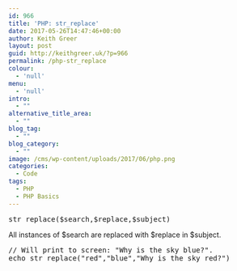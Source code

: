 ```yaml
---
id: 966
title: 'PHP: str_replace'
date: 2017-05-26T14:47:46+00:00
author: Keith Greer
layout: post
guid: http://keithgreer.uk/?p=966
permalink: /php-str_replace
colour:
  - 'null'
menu:
  - 'null'
intro:
  - ""
alternative_title_area:
  - ""
blog_tag:
  - ""
blog_category:
  - ""
image: /cms/wp-content/uploads/2017/06/php.png
categories:
  - Code
tags:
  - PHP
  - PHP Basics
---
```

<pre>str_replace($search,$replace,$subject)</pre>

All instances of $search are replaced with $replace in $subject.

<pre>// Will print to screen: "Why is the sky blue?". 
echo str_replace("red","blue","Why is the sky red?")</pre>